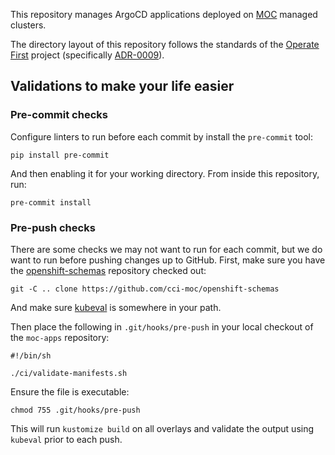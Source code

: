 This repository manages ArgoCD applications deployed on [MOC][] managed
clusters.

The directory layout of this repository follows the standards of the
[Operate First][] project (specifically [ADR-0009][]).

[moc]: https://massopen.cloud
[operate first]: https://www.operate-first.cloud/
[adr-0009]: https://github.com/operate-first/blueprint/blob/main/docs/adr/0009-cluster-resources.md

## Validations to make your life easier

### Pre-commit checks

Configure linters to run before each commit by install the
`pre-commit` tool:

```
pip install pre-commit
```

And then enabling it for your working directory. From inside this
repository, run:

```
pre-commit install
```


### Pre-push checks

There are some checks we may not want to run for each commit, but we
do want to run before pushing changes up to GitHub.  First, make sure
you have the [openshift-schemas][] repository checked out:

[openshift-schemas]: https://github.com/CCI-MOC/openshift-schemas

```
git -C .. clone https://github.com/cci-moc/openshift-schemas
```

And make sure [kubeval][] is somewhere in your path.

[kubeval]: https://github.com/instrumenta/kubeval

Then place the following in `.git/hooks/pre-push` in your local
checkout of the `moc-apps` repository:

```
#!/bin/sh

./ci/validate-manifests.sh
```

Ensure the file is executable:

```
chmod 755 .git/hooks/pre-push
```

This will run `kustomize build` on all overlays and validate the
output using `kubeval` prior to each push.
